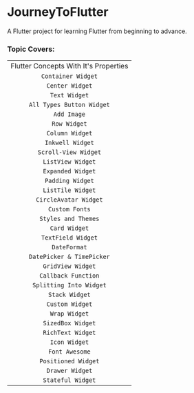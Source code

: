 # JourneyToFlutter

A Flutter project for learning Flutter from beginning to advance.

### Topic Covers:

|                                       |
|:-------------------------------------:|
| Flutter Concepts With It's Properties |
|          `Container Widget`           |
|            `Center Widget`            |
|             `Text Widget`             |
|       `All Types Button Widget`       |
|              `Add Image`              |
|             `Row Widget`              |
|            `Column Widget`            |
|           `Inkwell Widget`            |
|         `Scroll-View Widget`          |
|           `ListView Widget`           |
|           `Expanded Widget`           |
|           `Padding Widget`            |
|           `ListTile Widget`           |
|         `CircleAvatar Widget`         |
|            `Custom Fonts`             |
|          `Styles and Themes`          |
|             `Card Widget`             |
|          `TextField Widget`           |
|             `DateFormat`              |
|       `DatePicker & TimePicker`       |
|           `GridView Widget`           |
|          `Callback Function`          |
|        `Splitting Into Widget`        |
|            `Stack Widget`             |
|            `Custom Widget`            |
|             `Wrap Widget`             |
|           `SizedBox Widget`           |
|           `RichText Widget`           |
|             `Icon Widget`             |
|            `Font Awesome`             |
|          `Positioned Widget`          |
|            `Drawer Widget`            |
|           `Stateful Widget`           |
